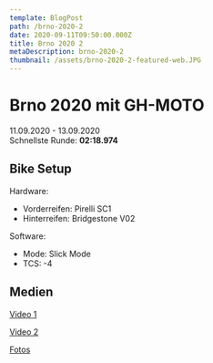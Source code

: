 ```yaml
---
template: BlogPost
path: /brno-2020-2
date: 2020-09-11T09:50:00.000Z
title: Brno 2020 2
metaDescription: brno-2020-2
thumbnail: /assets/brno-2020-2-featured-web.JPG
---
```

# Brno 2020 mit GH-MOTO

11.09.2020 - 13.09.2020\
Schnellste Runde: **02:18.974**

## Bike Setup

Hardware: 

* Vorderreifen: Pirelli SC1
* Hinterreifen: Bridgestone V02

Software:

* Mode: Slick Mode
* TCS: -4

## Medien
[Video 1](https://www.youtube.com/watch?v=UwOGHnFsOzc) 
[Video 2](https://www.youtube.com/watch?v=yPxEoyFKSoo) 
[Fotos](https://www.instagram.com/p/CFMLGE_Hml8/?utm_source=ig_web_copy_link)

